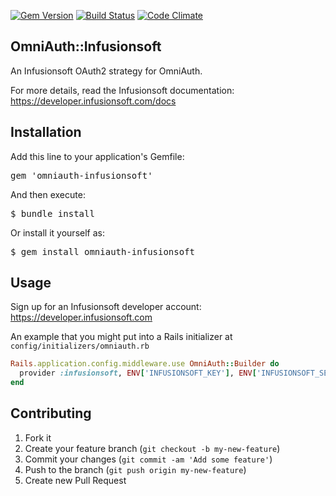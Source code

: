 [![Gem Version](https://badge.fury.io/rb/omniauth-infusionsoft.svg)](http://badge.fury.io/rb/omniauth-infusionsoft)
[![Build Status](https://travis-ci.org/L1h3r/omniauth-infusionsoft.svg?branch=master)](https://travis-ci.org/L1h3r/omniauth-infusionsoft)
[![Code Climate](https://codeclimate.com/github/L1h3r/omniauth-infusionsoft/badges/gpa.svg)](https://codeclimate.com/github/L1h3r/omniauth-infusionsoft)

OmniAuth::Infusionsoft
---

An Infusionsoft OAuth2 strategy for OmniAuth.

For more details, read the Infusionsoft documentation: https://developer.infusionsoft.com/docs

Installation
---

Add this line to your application's Gemfile:

<pre>gem 'omniauth-infusionsoft'</pre>

And then execute:

<pre>$ bundle install</pre>

Or install it yourself as:

<pre>$ gem install omniauth-infusionsoft</pre>

Usage
---

Sign up for an Infusionsoft developer account: https://developer.infusionsoft.com

An example that you might put into a Rails initializer at <code>config/initializers/omniauth.rb</code>

```ruby
Rails.application.config.middleware.use OmniAuth::Builder do
  provider :infusionsoft, ENV['INFUSIONSOFT_KEY'], ENV['INFUSIONSOFT_SECRET']
end
```

Contributing
---

1. Fork it
2. Create your feature branch (`git checkout -b my-new-feature`)
3. Commit your changes (`git commit -am 'Add some feature'`)
4. Push to the branch (`git push origin my-new-feature`)
5. Create new Pull Request
